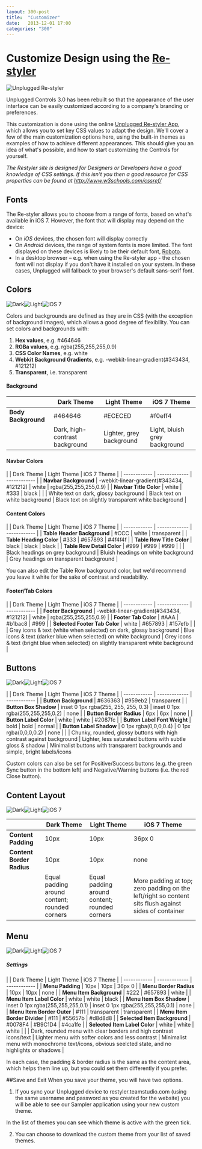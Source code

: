 ```yaml
---
layout: 300-post
title:  "Customizer"
date:   2013-12-01 17:00
categories: "300"
---
```


# Customize Design using the [Re-styler](http://restyler.teamstudio.com/)

![Unplugged Re-styler](http://teamstudio.s3.amazonaws.com/images/restyler.png)

Unplugged Controls 3.0 has been rebuilt so that the appearance of the user interface can be easily customized according to a company's branding or preferences.

This customization is done using the online [Unplugged Re-styler App](http://restyler.teamstudio.com/), which allows you to set key CSS values to adapt the design. We'll cover a few of the main customization options here, using the built-in themes as examples of how to achieve different appearances. This should give you an idea of what's possible, and how to start customizing the Controls for yourself.

*The Restyler site is designed for Designers or Developers have a good knowledge of CSS settings. If this isn't you then a good resource for CSS properties can be found at http://www.w3schools.com/cssref/*

## Fonts

The Re-styler allows you to choose from a range of fonts, based on what's available in iOS 7. However, the font that will display may depend on the device:

* On *iOS* devices, the chosen font will display correctly
* On *Android* devices, the range of system fonts is more limited. The font displayed on these devices is likely to be their default font, [Roboto](http://developer.android.com/design/style/typography.html).
* In a desktop browser – e.g. when using the Re-styler app - the chosen font will not display if you don't have it installed on your system. In these cases, Unplugged will fallback to your browser's default sans-serif font.

## Colors

![Dark](http://teamstudio.s3.amazonaws.com/images/phone-people-dark.png)![Light](http://teamstudio.s3.amazonaws.com/images/phone-people-light.png)![iOS 7](http://teamstudio.s3.amazonaws.com/images/phone-people-ios7.png)

Colors and backgrounds are defined as they are in CSS (with the exception of background images), which allows a good degree of flexibility. You can set colors and backgrounds with:

1. **Hex values**, e.g. #464646
2. **RGBa values**, e.g. rgba(255,255,255,0.9)
3. **CSS Color Names**, e.g. white
4. **Webkit Background Gradients**, e.g. -webkit-linear-gradient(#343434, #121212)
5. **Transparent**, i.e. transparent

#### Background

| | Dark Theme    | Light Theme  | iOS 7 Theme |
| ------------ | ------------- | ------------ | ------------ |
| **Body Background** | #464646  | #ECECED | #f0eff4 |
| | Dark, high-contrast background | Lighter, grey background | Light, bluish grey background |

#### Navbar Colors

| | Dark Theme    | Light Theme  | iOS 7 Theme |
| ------------ | ------------- | ------------ |
| **Navbar Background** | -webkit-linear-gradient(#343434, #121212) | white | rgba(255,255,255,0.9) |
| **Navbar Title Color** | white  | #333 | black |
| | White text on dark, glossy background | Black text on white background | Black text on slightly transparent white background |

#### Content Colors

| | Dark Theme    | Light Theme  | iOS 7 Theme |
| ------------ | ------------- | ------------ |
| **Table Header Background** | #CCC | white | transparent |
| **Table Heading Color** | #333 | #657893 | #4f4f4f |
| **Table Row Title Color** | black | black | black |
| **Table Row Detail Color** | #999 | #999 | #999 |
| | Black headings on grey background | Bluish headings on white background | Grey headings on transparent background |

You can also edit the Table Row background color, but we'd recommend you leave it white for the sake of contrast and readability.

#### Footer/Tab Colors

| | Dark Theme    | Light Theme  | iOS 7 Theme |
| ------------ | ------------- | ------------ |
| **Footer Background** | -webkit-linear-gradient(#343434, #121212) | white | rgba(255,255,255,0.9) |
| **Footer Tab Color** | #AAA | #b1bac8 | #999 |
| **Selected Footer Tab Color** | white | #657893 | #157efb |
| | Grey icons & text (white when selected) on dark, glossy background | Blue icons & text (darker blue when selected) on white background | Grey icons & text (bright blue when selected) on slightly transparent white background |

## Buttons

![Dark](http://teamstudio.s3.amazonaws.com/images/phone-person-dark.png)![Light](http://teamstudio.s3.amazonaws.com/images/phone-person-light.png)![iOS 7](http://teamstudio.s3.amazonaws.com/images/phone-person-ios7.png)

| | Dark Theme    | Light Theme  | iOS 7 Theme |
| ------------ | ------------- | ------------ |
| **Button Background** | #636363  | #959eb2 | transparent |
| **Button Box Shadow** | inset 0 1px rgba(255, 255, 255, 0.3) | inset 0 1px rgba(255,255,255,0.2) | none |
| **Button Border Radius** | 6px | 6px | none |
| **Button Label Color** | white | white | #2087fc |
| **Button Label Font Weight** | bold | bold | normal |
| **Button Label Shadow** | 0 1px rgba(0,0,0,0.4) | 0 1px rgba(0,0,0,0.2) | none |
| | Chunky, rounded, glossy buttons with high contrast against background | Lighter, less saturated buttons with subtle gloss & shadow | Minimalist buttons with transparent backgrounds and simple, bright labels/icons

Custom colors can also be set for Positive/Success buttons (e.g. the green Sync button in the bottom left) and Negative/Warning buttons (i.e. the red Close button).


## Content Layout

![Dark](http://teamstudio.s3.amazonaws.com/images/phone-edit-dark.png)![Light](http://teamstudio.s3.amazonaws.com/images/phone-edit-light.png)![iOS 7](http://teamstudio.s3.amazonaws.com/images/phone-edit-ios7.png)

| | Dark Theme | Light Theme | iOS 7 Theme |
| ------------ | ------------ | ------------- | ------------ |
| **Content Padding** | 10px  | 10px  | 36px 0 |
| **Content Border Radius** | 10px  | 10px  | none |
|  | Equal padding around content; rounded corners  | Equal padding around content; rounded corners  | More padding at top; zero padding on the left/right so content sits flush against sides of container |

## Menu

![Dark](http://teamstudio.s3.amazonaws.com/images/phone-menu-dark.png)![Light](http://teamstudio.s3.amazonaws.com/images/phone-menu-light.png)![iOS 7](http://teamstudio.s3.amazonaws.com/images/phone-menu-ios7.png)

##### Settings

| | Dark Theme | Light Theme | iOS 7 Theme |
| ------------ | ------------- | ------------ |
| **Menu Padding** | 10px  | 10px  | 36px 0 |
| **Menu Border Radius** | 10px  | 10px  | none |
| **Menu Item Background** | #222  | #657893  | white |
| **Menu Item Label Color** | white  | white  | black |
| **Menu Item Box Shadow** | inset 0 1px rgba(255,255,255,0.1)  | inset 0 1px rgba(255,255,255,0.1)  | none |
| **Menu Item Border Outer** | #111  | transparent  | transparent |
| **Menu Item Border Divider** | #111  | #55657b  | #d8d8d8 |
| **Selected Item Background** | #0078F4  | #B9C1D4  | #4ca1fe |
| **Selected Item Label Color** | white  | white  | white |
| | Dark, rounded menu with clear borders and high contrast icons/text | Lighter menu with softer colors and less contrast | Minimalist menu with monochrome text/icons, obvious seelcted state, and no highlights or shadows |

In each case, the padding & border radius is the same as the content area, which helps them line up, but you could set them differently if you prefer.

##Save and Exit
When you save your theme, you will have two options.

1) If you sync your Unplugged device to restyler.teamstudio.com (using the same username and password as you created for the website) you will be able to see our Sampler application using your new custom theme.

In the list of themes you can see which theme is active with the green tick.

2) You can choose to download the custom theme from your list of saved themes.
